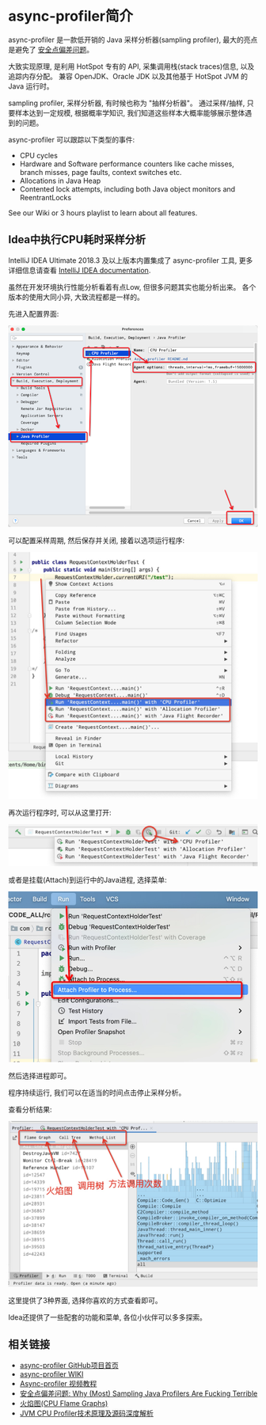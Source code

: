 # async-profiler简介


async-profiler 是一款低开销的 Java 采样分析器(sampling profiler), 最大的亮点是避免了 [安全点偏差问题](http://psy-lob-saw.blogspot.com/2016/02/why-most-sampling-java-profilers-are.html)。

大致实现原理, 是利用 HotSpot 专有的 API, 采集调用栈(stack traces)信息, 以及追踪内存分配。 兼容 OpenJDK、Oracle JDK 以及其他基于 HotSpot JVM 的 Java 运行时。

sampling profiler, 采样分析器, 有时候也称为 "抽样分析器"。 通过采样/抽样, 只要样本达到一定规模, 根据概率学知识, 我们知道这些样本大概率能够展示整体遇到的问题。


async-profiler 可以跟踪以下类型的事件:

- CPU cycles
- Hardware and Software performance counters like cache misses, branch misses, page faults, context switches etc.
- Allocations in Java Heap
- Contented lock attempts, including both Java object monitors and ReentrantLocks

See our Wiki or 3 hours playlist to learn about all features.


## Idea中执行CPU耗时采样分析

IntelliJ IDEA Ultimate 2018.3 及以上版本内置集成了 async-profiler 工具, 更多详细信息请查看 [IntelliJ IDEA documentation](https://blog.jetbrains.com/idea/2018/09/intellij-idea-2018-3-eap-git-submodules-jvm-profiler-macos-and-linux-and-more/).

虽然在开发环境执行性能分析看着有点Low, 但很多问题其实也能分析出来。 各个版本的使用大同小异, 大致流程都是一样的。

先进入配置界面:

![](idea-cpu-profiler.png)

可以配置采样周期, 然后保存并关闭, 接着以选项运行程序:

![](idea-run-with-profiler.jpg)

再次运行程序时, 可以从这里打开:

![](idea-run-with-profiler-2.jpg)


或者是挂载(Attach)到运行中的Java进程, 选择菜单:

![](idea-attach-profiler.jpg)

然后选择进程即可。

程序持续运行, 我们可以在适当的时间点击停止采样分析。

查看分析结果:

![](idea-cpu-profiler-result.jpg)

这里提供了3种界面, 选择你喜欢的方式查看即可。

Idea还提供了一些配套的功能和菜单, 各位小伙伴可以多多探索。


## 相关链接

- [async-profiler GitHub项目首页](https://github.com/jvm-profiling-tools/async-profiler)
- [async-profiler WIKI](https://github.com/jvm-profiling-tools/async-profiler/wiki)
- [Async-profiler 视频教程](https://www.youtube.com/playlist?list=PLNCLTEx3B8h4Yo_WvKWdLvI9mj1XpTKBr)
- [安全点偏差问题: Why (Most) Sampling Java Profilers Are Fucking Terrible](http://psy-lob-saw.blogspot.com/2016/02/why-most-sampling-java-profilers-are.html)
- [火焰图(CPU Flame Graphs)](https://www.brendangregg.com/FlameGraphs/cpuflamegraphs.html)
- [JVM CPU Profiler技术原理及源码深度解析](https://tech.meituan.com/2019/10/10/jvm-cpu-profiler.html)

